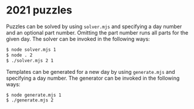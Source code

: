 # 2021 puzzles

Puzzles can be solved by using `solver.mjs` and specifying a day number and an optional part number. Omitting the part number runs all parts for the given day. The solver can be invoked in the following ways:
```sh
$ node solver.mjs 1
$ node . 2
$ ./solver.mjs 2 1
```

Templates can be generated for a new day by using `generate.mjs` and specifying a day number. The generator can be invoked in the following ways:
```sh
$ node generate.mjs 1
$ ./generate.mjs 2
```
